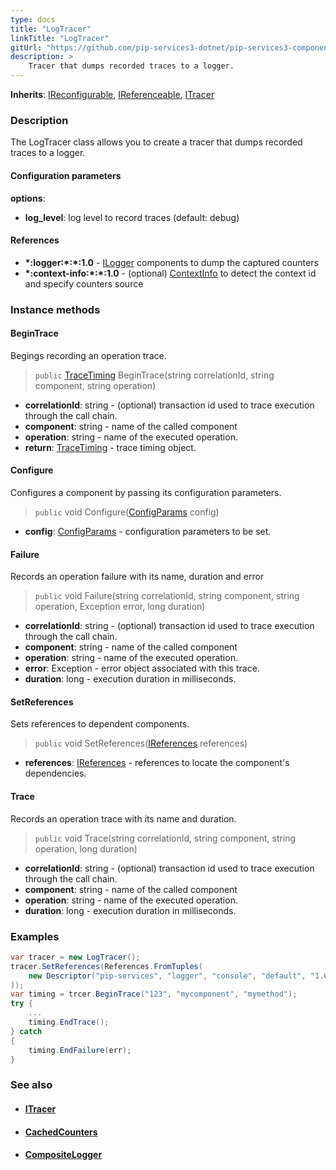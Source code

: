 ```yaml
---
type: docs
title: "LogTracer"
linkTitle: "LogTracer"
gitUrl: "https://github.com/pip-services3-dotnet/pip-services3-components-dotnet"
description: >
    Tracer that dumps recorded traces to a logger.
---
```


**Inherits**: [IReconfigurable](../../../commons/config/ireconfigurable), [IReferenceable](../../../commons/refer/ireferenceable), [ITracer](../itracer)

### Description

The LogTracer class allows you to create a tracer that dumps recorded traces to a logger.

#### Configuration parameters

**options**:
- **log_level**: log level to record traces (default: debug)    

#### References

- **\*:logger:\*:\*:1.0** - [ILogger](../../log/ilogger) components to dump the captured counters
- **\*:context-info:\*:\*:1.0** - (optional) [ContextInfo](../../info/context_info) to detect the context id and specify counters source


### Instance methods

#### BeginTrace 
Begings recording an operation trace.

> `public` [TraceTiming](../trace_timing) BeginTrace(string correlationId, string component, string operation)

- **correlationId**: string - (optional) transaction id used to trace execution through the call chain.
- **component**: string - name of the called component
- **operation**: string - name of the executed operation.
- **return**: [TraceTiming](../trace_timing) - trace timing object.


#### Configure
Configures a component by passing its configuration parameters.

> `public` void Configure([ConfigParams](../../../commons/config/config_params) config)

- **config**: [ConfigParams](../../../commons/config/config_params) - configuration parameters to be set.


#### Failure
Records an operation failure with its name, duration and error

> `public` void Failure(string correlationId, string component, string operation, Exception error,
long duration)

- **correlationId**: string - (optional) transaction id used to trace execution through the call chain.
- **component**: string - name of the called component
- **operation**: string - name of the executed operation.
- **error**: Exception - error object associated with this trace.
- **duration**: long - execution duration in milliseconds.


#### SetReferences
Sets references to dependent components.

> `public` void SetReferences([IReferences](../../../commons/refer/ireferences) references)

- **references**: [IReferences](../../../commons/refer/ireferences) - references to locate the component's dependencies.

#### Trace
Records an operation trace with its name and duration.

> `public` void Trace(string correlationId, string component, string operation, long duration)

- **correlationId**: string - (optional) transaction id used to trace execution through the call chain.
- **component**: string - name of the called component
- **operation**: string - name of the executed operation.
- **duration**: long - execution duration in milliseconds.

### Examples

```cs
var tracer = new LogTracer();
tracer.SetReferences(References.FromTuples(
    new Descriptor("pip-services", "logger", "console", "default", "1.0"), new ConsoleLogger()
));
var timing = trcer.BeginTrace("123", "mycomponent", "mymethod");
try {
    ...
    timing.EndTrace();
} catch
{
    timing.EndFailure(err);
}
```

### See also
- #### [ITracer](../itracer/)
- #### [CachedCounters](../../count/cached_counters)
- #### [CompositeLogger](../../log/composite_logger)
